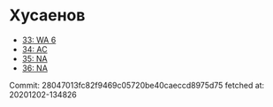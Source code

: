 # Хусаенов
- [33: WA 6](33.md)
- [34: AC](34.md)
- [35: NA](35.md)
- [36: NA](36.md)

Commit: 28047013fc82f9469c05720be40caeccd8975d75
 fetched at: 20201202-134826
